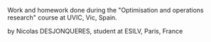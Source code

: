 Work and homework done during the "Optimisation and operations research" course at UVIC, Vic, Spain.

by Nicolas DESJONQUERES, student at ESILV, Paris, France
